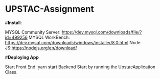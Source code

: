 # UPSTAC-Assignment

#**Install**:

MYSQL Community Server: https://dev.mysql.com/downloads/file/?id=499256
MYSQL WorkBench: https://dev.mysql.com/downloads/windows/installer/8.0.html
Node JS:https://nodejs.org/en/download/

#**Deploying App**

Start Front End: yarn start
Backend Start by running the UpstacApplication Class.
